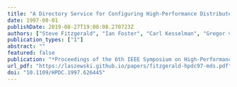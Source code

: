 ```yaml
---
title: "A Directory Service for Configuring High-Performance Distributed Computations"
date: 1997-08-01
publishDate: 2019-08-27T19:08:08.270723Z
authors: ["Steve Fitzgerald", "Ian Foster", "Carl Kesselman", "Gregor von Laszewski", "Warren Smith", "Steve Tuecke"]
publication_types: ["1"]
abstract: ""
featured: false
publication: "*Proceedings of the 6th IEEE Symposium on High-Performance Distributed Computing*"
url_pdf: "https://laszewski.github.io/papers/fitzgerald-hpdc97-mds.pdf"
doi: "10.1109/HPDC.1997.626445"
---
```


